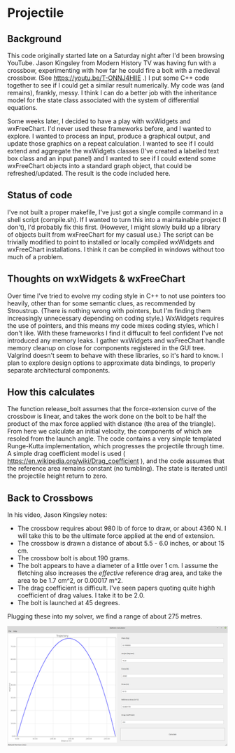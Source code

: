 # Projectile

## Background

This code originally started late on a Saturday night after I'd been browsing YouTube. Jason Kingsley from Modern History TV was having fun with a crossbow, experimenting with how far he could fire a bolt with a medieval crossbow. (See https://youtu.be/T-ONNJ4HIIE .) I put some C++ code together to see if I could get a similar result numerically. My code was (and remains), frankly, messy. I think I can do a better job with the inheritance model for the state class associated with the system of differential equations.

Some weeks later, I decided to have a play with wxWidgets and wxFreeChart. I'd never used these frameworks before, and I wanted to explore. I wanted to process an input, produce a graphical output, and update those graphics on a repeat calculation. I wanted to see if I could extend and aggregate the wxWidgets classes (I've created a labelled text box class and an input panel) and I wanted to see if I could extend some wxFreeChart objects into a standard graph object, that could be refreshed/updated. The result is the code included here.

## Status of code

I've not built a proper makefile, I've just got a single compile command in a shell script (compile.sh). If I wanted to turn this into a maintainable project (I don't), I'd probably fix this first. (However, I might slowly build up a library of objects built from wxFreeChart for my casual use.) The script can be trivially modified to point to installed or locally compiled wxWidgets and wxFreeChart installations. I think it can be compiled in windows without too much of a problem.

## Thoughts on wxWidgets & wxFreeChart

Over time I've tried to evolve my coding style in C++ to not use pointers too heavily, other than for some semantic clues, as recommended by Stroustrup. (There is nothing wrong with pointers, but I'm finding them increasingly unnecessary depending on coding style.) WxWidgets requires the use of pointers, and this means my code mixes coding styles, which I don't like. With these frameworks I find it diffucult to feel confident I've not introduced any memory leaks. I gather wxWidgets and wxFreeChart handle memory cleanup on close for components registered in the GUI tree. Valgrind doesn't seem to behave with these libraries, so it's hard to know. I plan to explore design options to approximate data bindings, to properly separate architectural components.

## How this calculates

The function release_bolt assumes that the force-extension curve of the crossbow is linear, and takes the work done on the bolt to be half the product of the max force applied with distance (the area of the triangle). From here we calculate an initial velocity, the components of which are resoled from the launch angle.  The code contains a very simple templated Runge-Kutta implementation, which progresses the projectile through time. A simple drag coefficient model is used ( https://en.wikipedia.org/wiki/Drag_coefficient ), and the code assumes that the reference area remains constant (no tumbling). The state is iterated until the projectile height return to zero.

## Back to Crossbows

In his video, Jason Kingsley notes:

- The crossbow requires about 980 lb of force to draw, or about 4360 N. I will take this to be the ultimate force applied at the end of extension.
- The crossbow is drawn a distance of about 5.5 - 6.0 inches, or about 15 cm.
- The crossbow bolt is about 190 grams.
- The bolt appears to have a diameter of a little over 1 cm. I assume the fletching also increases the *effective* reference drag area, and take the area to be 1.7 cm^2, or 0.00017 m^2.
- The drag coefficient is difficult. I've seen papers quoting quite highh coefficient of drag values. I take it to be 2.0.
- The bolt is launched at 45 degrees.

Plugging these into my solver, we find a range of about 275 metres.

![Application screenshot.](screenshot.png "Screenshot")
